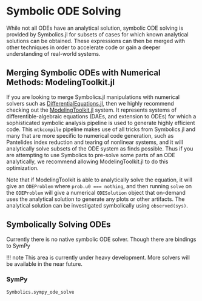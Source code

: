 # Symbolic ODE Solving

While not all ODEs have an analytical solution, symbolic ODE solving is provided by Symbolics.jl for 
subsets of cases for which known analytical solutions can be obtained. These expressions can then
be merged with other techniques in order to accelerate code or gain a deeper understanding of real-world
systems.

## Merging Symbolic ODEs with Numerical Methods: ModelingToolkit.jl

If you are looking to merge Symbolics.jl manipulations with numerical solvers such as
[DifferentialEquations.jl](https://docs.sciml.ai/DiffEqDocs/stable/), then we highly recommend
checking out the [ModelingToolkit.jl](https://docs.sciml.ai/ModelingToolkit/dev/) system. It represents
systems of differentible-algebraic equations (DAEs, and extension to ODEs) for which a sophisticated
symbolic analysis pipeline is used to generate highly efficient code. This `mtkcompile` pipeline
makes use of all tricks from Symbolics.jl and many that are more specific to numerical code generation,
such as Pantelides index reduction and tearing of nonlinear systems, and it will analytically solve
subsets of the ODE system as finds possible. Thus if you are attempting to use Symbolics to pre-solve
some parts of an ODE analytically, we recommend allowing ModelingToolkit.jl to do this optimization.

Note that if ModelingToolkit is able to analytically solve the equation, it will give an `ODEProblem`
where `prob.u0 === nothing`, and then running `solve` on the `ODEProblem` will give a numerical
`ODESolution` object that on-demand uses the analytical solution to generate any plots or other artifacts.
The analytical solution can be investigated symbolically using `observed(sys)`.

## Symbolically Solving ODEs

Currently there is no native symbolic ODE solver. Though there are bindings to SymPy

!!! note
    This area is currently under heavy development. More solvers will be available in the near future.

### SymPy 

```@docs
Symbolics.sympy_ode_solve
```
